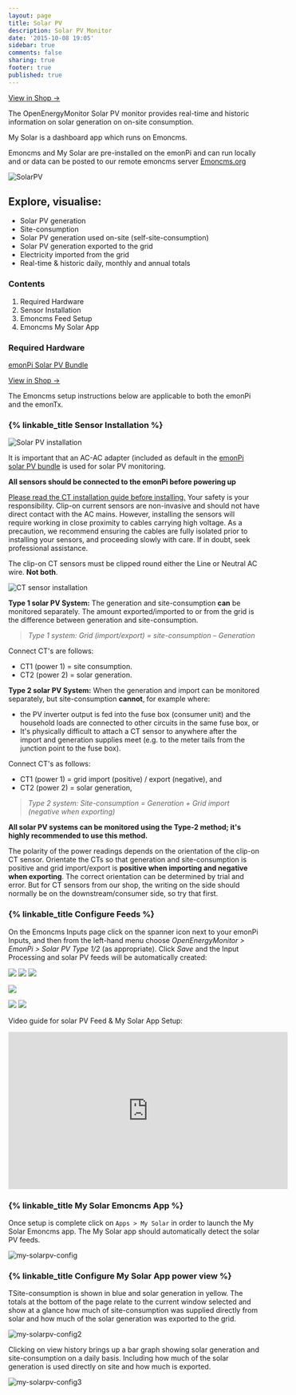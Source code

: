 ```yaml
---
layout: page
title: Solar PV
description: Solar PV Monitor
date: '2015-10-08 19:05'
sidebar: true
comments: false
sharing: true
footer: true
published: true
---
```


<p><a class="btn pull-right" href="http://shop.openenergymonitor.com/emonpi-solar-pv-bundle/">View in Shop →</a></p>

The OpenEnergyMonitor Solar PV monitor provides real-time and historic information on solar generation on on-site consumption.

My Solar is a dashboard app which runs on Emoncms.

Emoncms and My Solar are pre-installed on the emonPi and can run locally and or data can be posted to our remote emoncms server [Emoncms.org](https://emoncms.org)

![SolarPV](/images/applications/solar-pv/my-solar-pv.jpg)

## Explore, visualise:

 - Solar PV generation
 - Site-consumption
 - Solar PV generation used on-site (self-site-consumption)
 - Solar PV generation exported to the grid
 - Electricity imported from the grid
 - Real-time & historic daily, monthly and annual totals

### Contents

 1. Required Hardware
 2. Sensor Installation
 3. Emoncms Feed Setup
 4. Emoncms My Solar App

### Required Hardware

[emonPi Solar PV Bundle](https://shop.openenergymonitor.com/emonpi-solar-pv-bundle/)

<p><a class="btn pull-right" href="http://shop.openenergymonitor.com/emonpi-solar-pv-bundle/">View in Shop →</a></p>

The Emoncms setup instructions below are applicable to both the emonPi and the emonTx.

### {% linkable_title Sensor Installation %}

<!-------------------------------------------------------------------
-- Lightbox ---------------------------------------------------------
-------------------------------------------------------------------->

<style>

#openImg {
  cursor: pointer;
  transition: 0.3s;
}

#openImg:hover {
  opacity: 0.7;
}

.lightBox {
  display: none;
  position: fixed;
  z-index: 1;
  padding-top: 100px;
  left: 0;
  top: 0;
  width: 100%;
  height: 100%;
  overflow: auto;
  background-color: rgb(0,0,0);
  background-color: rgba(0,0,0,0.9);
}

.lightBox-image {
  margin: auto;
  display: block;
  width: 80%;
  max-width: 1000px;
}

.lightBox-image {
  -webkit-animation-name: zoom;
  -webkit-animation-duration: 0.6s;
  animation-name: zoom;
  animation-duration: 0.6s;
}

@-webkit-keyframes zoom {
  from {-webkit-transform:scale(0)}
  to {-webkit-transform:scale(1)}
}

@keyframes zoom {
  from {transform:scale(0)}
  to {transform:scale(1)}
}

.lightBox-close {
  position: absolute;
  top: 40px;
  right: 25px;
  color: #f1f1f1;
  font-size: 50px;
  font-weight: bold;
  transition: 0.3s;
}

.lightBox-close:hover,
.lightBox-close:focus {
  color: #bbb;
  text-decoration: none;
  cursor: pointer;
}

@media only screen and (max-width: 700px) {
  .lightBox-image {
    width: 100%;
  }
}

</style>

<img id="openImg" src="/images/applications/solar-pv/solar-pv-install.webp" alt="Solar PV installation">

<div id="lightBox" class="lightBox">
  <span class="lightBox-close">&times;</span>
  <img class="lightBox-image" id="img01">
</div>

<script>

  var lightbox = document.getElementById('lightBox');
  
  var img = document.getElementById('openImg');
  var lightboxImg = document.getElementById("img01");
  
  img.onclick = function(){
    lightbox.style.display = "block";
    lightboxImg.src = this.src;
  }
  
  var span = document.getElementsByClassName("lightBox-close")[0];
  
  span.onclick = function() {
    lightbox.style.display = "none";
  }

</script>

<!-------------------------------------------------------------------
-- // Lightbox ------------------------------------------------------
-------------------------------------------------------------------->

It is important that an  AC-AC adapter (included as default in the [emonPi solar PV bundle](https://shop.openenergymonitor.com/emonpi-solar-pv-bundle/) is used for solar PV monitoring. 

**All sensors should be connected to the emonPi before powering up**

<p class='note warning'>
<a href="https://learn.openenergymonitor.org/electricity-monitoring/ct-sensors/installation">Please read the CT installation guide before installing.</a>
Your safety is your responsibility. Clip-on current sensors are non-invasive and should not have direct contact with the AC mains. However, installing the sensors will require working in close proximity to cables carrying high voltage. As a precaution, we recommend ensuring the cables are fully isolated prior to installing your sensors, and proceeding slowly with care. If in doubt, seek professional assistance.
</p>

<p class='note'>
The clip-on CT sensors must be clipped round either the Line   or Neutral AC wire. <strong>Not both</strong>.
</p>

![CT sensor installation ](/images/applications/solar-pv/ctinstall.jpg)

<!-- ![emonPi Type 1 Solar PV](/images/applications/solar-pv/emonpi-type1-solarpv.png) -->

**Type 1 solar PV System:** The generation and site-consumption **can** be monitored separately. The amount exported/imported to or from the grid is the difference between generation and site-consumption.

> *Type 1 system:  Grid (import/export) = site-consumption – Generation*

Connect CT's are follows: 

 * CT1 (power 1) = site consumption.
 * CT2 (power 2) = solar generation.

**Type 2 solar PV System:** When the generation and import can be monitored separately, but site-consumption **cannot**, for example where:

* the PV inverter output is fed into the fuse box (consumer unit) and the household loads are connected to other circuits in the same fuse box, or
* It's physically difficult to attach a CT sensor to anywhere after the import and generation supplies meet (e.g. to the meter tails from the junction point to the fuse box).

Connect CT's as follows:
* CT1 (power 1) = grid import (positive) / export (negative), and
 * CT2 (power 2) = solar generation,

> *Type 2 system:  Site-consumption = Generation + Grid import (negative when exporting)*

**All solar PV systems can be monitored using the Type-2 method; it's highly recommended to use this method.**

<p class='note'>
The polarity of the power readings depends on the orientation of the clip-on CT sensor. Orientate the CTs so that generation and site-consumption is positive and grid import/export is <b>positive when importing and negative when exporting</b>. The correct orientation can be determined by trial and error. But for CT sensors from our shop, the writing on the side should normally be on the downstream/consumer side, so try that first.
</p>



### {% linkable_title Configure Feeds %}

On the Emoncms Inputs page click on the spanner icon next to your emonPi Inputs, and then from the left-hand menu choose _OpenEnergyMonitor > EmonPi > Solar PV Type 1/2_ (as appropriate). Click _Save_ and the Input Processing and solar PV feeds will be automatically created:

![](/images/applications/solar-pv/v10-emonpi-solar-inputs.png)
![](/images/applications/solar-pv/v10-device-module.png)
![](/images/applications/solar-pv/v10-solar-inputs.png)


![](/images/applications/solar-pv/v10-power1-inputprocess.png)

![](/images/applications/solar-pv/v10-power2-inputprocess.png)
![](/images/applications/solar-pv/v10-solar-feeds.png)

 
 
 



Video guide for solar PV Feed & My Solar App Setup:

<div class='videoWrapper'>
<iframe width="560" height="315" src="https://www.youtube.com/embed/Nc6YSWqqxkA" frameborder="0" allowfullscreen></iframe>
</div>


### {% linkable_title My Solar Emoncms App %}

Once setup is complete click on `Apps > My Solar` in order to launch the My Solar Emoncms app. The My Solar app should automatically detect the solar PV feeds. 




![my-solarpv-config](/images/applications/solar-pv/my-solarpv-config.png)

### {% linkable_title Configure My Solar App power view %}

TSite-consumption is shown in blue and solar generation in yellow. The totals at the bottom of the page relate to the current window selected and show at a glance how much of site-consumption was supplied directly from solar and how much of the solar generation was exported to the grid.

![my-solarpv-config2](/images/applications/solar-pv//my-solarpv1.png)


Clicking on view history brings up a bar graph showing solar generation and site-consumption on a daily basis. Including how much of the solar generation is used directly on site and how much is exported.

![my-solarpv-config3](/images/applications/solar-pv//my-solar-pv2.png)
